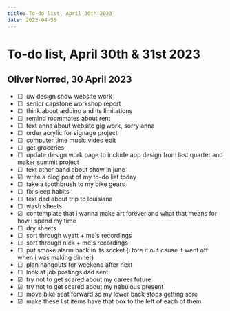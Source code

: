 ```yaml
---
title: To-do list, April 30th 2023
date: 2023-04-30
---
```


<style>
	ul li::before {
		content: "\2610";
		margin-right: 0.5rem;
	}
	ul li:has(> s)::before {
		content: "\2611";
		margin-right: 0.5rem;
	}
	s {
		text-decoration: none;
	}
</style>

# To-do list, April 30th & 31st 2023

## Oliver Norred, 30 April 2023

- uw design show website work
- senior capstone workshop report
- think about arduino and its limitations
- remind roommates about rent
- text anna about website gig work, sorry anna
- order acrylic for signage project
- computer time music video edit
- get groceries
- update design work page to include app design from last quarter and maker summit project
- text other band about show in june
- <s>write a blog post of my to-do list today</s>
- take a toothbrush to my bike gears
- fix sleep habits
- text dad about trip to louisiana
- wash sheets
- <s>contemplate that i wanna make art forever and what that means for how i spend my time</s>
- dry sheets
- sort through wyatt + me's recordings
- sort through nick + me's recordings
- put smoke alarm back in its socket (i tore it out cause it went off when i was making dinner)
- plan hangouts for weekend after next
- look at job postings dad sent
- <s>try not to get scared about my career future</s>
- <s>try not to get scared about my nebulous present</s>
- move bike seat forward so my lower back stops getting sore
- <s>make these list items have that box to the left of each of them</s>